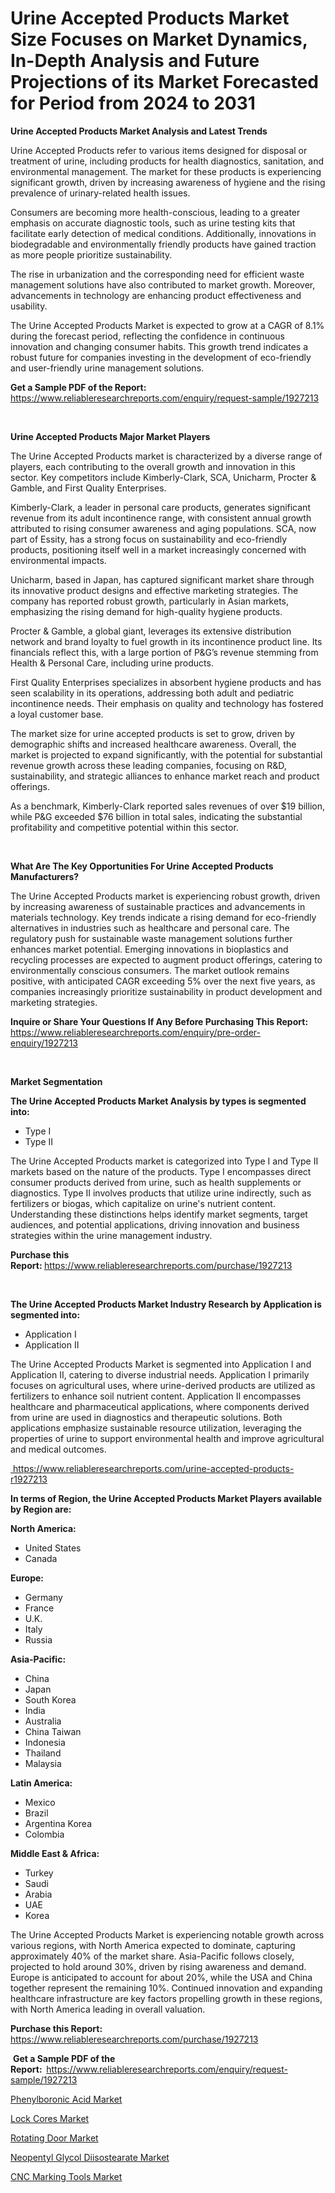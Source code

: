 <p><h1>Urine Accepted Products Market Size Focuses on Market Dynamics, In-Depth Analysis and Future Projections of its Market Forecasted for Period from 2024 to 2031</h1></p><p><strong>Urine Accepted Products Market Analysis and Latest Trends</strong></p>
<p><p>Urine Accepted Products refer to various items designed for disposal or treatment of urine, including products for health diagnostics, sanitation, and environmental management. The market for these products is experiencing significant growth, driven by increasing awareness of hygiene and the rising prevalence of urinary-related health issues. </p><p>Consumers are becoming more health-conscious, leading to a greater emphasis on accurate diagnostic tools, such as urine testing kits that facilitate early detection of medical conditions. Additionally, innovations in biodegradable and environmentally friendly products have gained traction as more people prioritize sustainability.</p><p>The rise in urbanization and the corresponding need for efficient waste management solutions have also contributed to market growth. Moreover, advancements in technology are enhancing product effectiveness and usability. </p><p>The Urine Accepted Products Market is expected to grow at a CAGR of 8.1% during the forecast period, reflecting the confidence in continuous innovation and changing consumer habits. This growth trend indicates a robust future for companies investing in the development of eco-friendly and user-friendly urine management solutions.</p></p>
<p><strong>Get a Sample PDF of the Report:&nbsp;</strong> <a href="https://www.reliableresearchreports.com/enquiry/request-sample/1927213?utm_campaign=8&utm_medium=2&utm_source=Github&utm_content=ia&utm_term=25102024&utm_id=urine-accepted-products">https://www.reliableresearchreports.com/enquiry/request-sample/1927213</a></p>
<p>&nbsp;</p>
<p><strong>Urine Accepted Products Major Market Players</strong></p>
<p><p>The Urine Accepted Products market is characterized by a diverse range of players, each contributing to the overall growth and innovation in this sector. Key competitors include Kimberly-Clark, SCA, Unicharm, Procter & Gamble, and First Quality Enterprises.</p><p>Kimberly-Clark, a leader in personal care products, generates significant revenue from its adult incontinence range, with consistent annual growth attributed to rising consumer awareness and aging populations. SCA, now part of Essity, has a strong focus on sustainability and eco-friendly products, positioning itself well in a market increasingly concerned with environmental impacts.</p><p>Unicharm, based in Japan, has captured significant market share through its innovative product designs and effective marketing strategies. The company has reported robust growth, particularly in Asian markets, emphasizing the rising demand for high-quality hygiene products.</p><p>Procter & Gamble, a global giant, leverages its extensive distribution network and brand loyalty to fuel growth in its incontinence product line. Its financials reflect this, with a large portion of P&G’s revenue stemming from Health & Personal Care, including urine products.</p><p>First Quality Enterprises specializes in absorbent hygiene products and has seen scalability in its operations, addressing both adult and pediatric incontinence needs. Their emphasis on quality and technology has fostered a loyal customer base.</p><p>The market size for urine accepted products is set to grow, driven by demographic shifts and increased healthcare awareness. Overall, the market is projected to expand significantly, with the potential for substantial revenue growth across these leading companies, focusing on R&D, sustainability, and strategic alliances to enhance market reach and product offerings. </p><p>As a benchmark, Kimberly-Clark reported sales revenues of over $19 billion, while P&G exceeded $76 billion in total sales, indicating the substantial profitability and competitive potential within this sector.</p></p>
<p>&nbsp;</p>
<p><strong>What Are The Key Opportunities For Urine Accepted Products Manufacturers?</strong></p>
<p><p>The Urine Accepted Products market is experiencing robust growth, driven by increasing awareness of sustainable practices and advancements in materials technology. Key trends indicate a rising demand for eco-friendly alternatives in industries such as healthcare and personal care. The regulatory push for sustainable waste management solutions further enhances market potential. Emerging innovations in bioplastics and recycling processes are expected to augment product offerings, catering to environmentally conscious consumers. The market outlook remains positive, with anticipated CAGR exceeding 5% over the next five years, as companies increasingly prioritize sustainability in product development and marketing strategies.</p></p>
<p><strong>Inquire or Share Your Questions If Any Before Purchasing This Report:</strong> <a href="https://www.reliableresearchreports.com/enquiry/pre-order-enquiry/1927213?utm_campaign=8&utm_medium=2&utm_source=Github&utm_content=ia&utm_term=25102024&utm_id=urine-accepted-products">https://www.reliableresearchreports.com/enquiry/pre-order-enquiry/1927213</a></p>
<p>&nbsp;</p>
<p><strong>Market Segmentation</strong></p>
<p><strong>The Urine Accepted Products Market Analysis by types is segmented into:</strong></p>
<p><ul><li>Type I</li><li>Type II</li></ul></p>
<p><p>The Urine Accepted Products market is categorized into Type I and Type II markets based on the nature of the products. Type I encompasses direct consumer products derived from urine, such as health supplements or diagnostics. Type II involves products that utilize urine indirectly, such as fertilizers or biogas, which capitalize on urine's nutrient content. Understanding these distinctions helps identify market segments, target audiences, and potential applications, driving innovation and business strategies within the urine management industry.</p></p>
<p><strong>Purchase this Report:&nbsp;</strong><a href="https://www.reliableresearchreports.com/purchase/1927213?utm_campaign=8&utm_medium=2&utm_source=Github&utm_content=ia&utm_term=25102024&utm_id=urine-accepted-products">https://www.reliableresearchreports.com/purchase/1927213</a></p>
<p>&nbsp;</p>
<p><strong>The Urine Accepted Products Market Industry Research by Application is segmented into:</strong></p>
<p><ul><li>Application I</li><li>Application II</li></ul></p>
<p><p>The Urine Accepted Products Market is segmented into Application I and Application II, catering to diverse industrial needs. Application I primarily focuses on agricultural uses, where urine-derived products are utilized as fertilizers to enhance soil nutrient content. Application II encompasses healthcare and pharmaceutical applications, where components derived from urine are used in diagnostics and therapeutic solutions. Both applications emphasize sustainable resource utilization, leveraging the properties of urine to support environmental health and improve agricultural and medical outcomes.</p></p>
<p><a href="https://www.reliableresearchreports.com/urine-accepted-products-r1927213?utm_campaign=8&utm_medium=2&utm_source=Github&utm_content=ia&utm_term=25102024&utm_id=urine-accepted-products">&nbsp;https://www.reliableresearchreports.com/urine-accepted-products-r1927213</a></p>
<p><strong>In terms of Region, the Urine Accepted Products Market Players available by Region are:</strong></p>
<p>
    <p> <strong> North America: </strong>
        <ul>
            <li>United States</li>
            <li>Canada</li>
        </ul>
        </p> 
    <p> <strong> Europe: </strong>
        <ul>
            <li>Germany</li>
            <li>France</li>
            <li>U.K.</li>
            <li>Italy</li>
            <li>Russia</li>
        </ul>
        </p> 
    <p> <strong> Asia-Pacific: </strong>
        <ul>
            <li>China</li>
            <li>Japan</li>
            <li>South Korea</li>
            <li>India</li>
            <li>Australia</li>
            <li>China Taiwan</li>
            <li>Indonesia</li>
            <li>Thailand</li>
            <li>Malaysia</li>
        </ul>
        </p> 
    <p> <strong> Latin America: </strong>
        <ul>
            <li>Mexico</li>
            <li>Brazil</li>
            <li>Argentina Korea</li>
            <li>Colombia</li>
        </ul>
        </p> 
    <p> <strong> Middle East & Africa: </strong>
        <ul>
            <li>Turkey</li>
            <li>Saudi</li>
            <li>Arabia</li>
            <li>UAE</li>
            <li>Korea</li>
        </ul>
    </p>
    </p>
<p><p>The Urine Accepted Products Market is experiencing notable growth across various regions, with North America expected to dominate, capturing approximately 40% of the market share. Asia-Pacific follows closely, projected to hold around 30%, driven by rising awareness and demand. Europe is anticipated to account for about 20%, while the USA and China together represent the remaining 10%. Continued innovation and expanding healthcare infrastructure are key factors propelling growth in these regions, with North America leading in overall valuation.</p></p>
<p><strong>Purchase this Report: </strong><a href="https://www.reliableresearchreports.com/purchase/1927213?utm_campaign=8&utm_medium=2&utm_source=Github&utm_content=ia&utm_term=25102024&utm_id=urine-accepted-products">https://www.reliableresearchreports.com/purchase/1927213</a></p>
<p>&nbsp;<strong>Get a Sample PDF of the Report:&nbsp;&nbsp;</strong><a href="https://www.reliableresearchreports.com/enquiry/request-sample/1927213?utm_campaign=8&utm_medium=2&utm_source=Github&utm_content=ia&utm_term=25102024&utm_id=urine-accepted-products">https://www.reliableresearchreports.com/enquiry/request-sample/1927213</a></p>
<p><strong></strong></p>
<p><p><a href="https://medium.com/@c0mxahyman/phenylboronic-acid-market-size-growth-and-industry-analysis-by-market-segmentation-and-regional-4354795bb9bb?utm_campaign=8&utm_medium=2&utm_source=Github&utm_content=ia&utm_term=25102024&utm_id=urine-accepted-products">Phenylboronic Acid Market</a></p><p><a href="https://github.com/cliffxbwergin/Market-Research-Report-List-1/blob/main/lock-cores-market.md?utm_campaign=8&utm_medium=2&utm_source=Github&utm_content=ia&utm_term=25102024&utm_id=urine-accepted-products">Lock Cores Market</a></p><p><a href="https://issuu.com/reportprime-2/docs/rotating-door-market-size-2030.pptx_622d9ec2587760?utm_campaign=8&utm_medium=2&utm_source=Github&utm_content=ia&utm_term=25102024&utm_id=urine-accepted-products">Rotating Door Market</a></p><p><a href="https://medium.com/@hegwervaemeruk/neopentyl-glycol-diisostearate-market-dynamics-application-types-emerging-trends-and-future-68a4ef9412ad?utm_campaign=8&utm_medium=2&utm_source=Github&utm_content=ia&utm_term=25102024&utm_id=urine-accepted-products">Neopentyl Glycol Diisostearate Market</a></p><p><a href="https://issuu.com/reportprime-2/docs/cnc-marking-tools-market-size-2030._8fe4aad1242378?utm_campaign=8&utm_medium=2&utm_source=Github&utm_content=ia&utm_term=25102024&utm_id=urine-accepted-products">CNC Marking Tools Market</a></p></p>